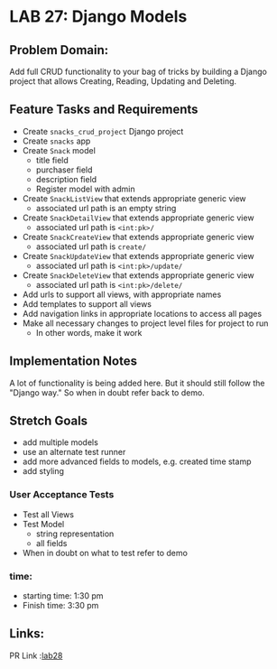 # LAB 27: Django Models

## Problem Domain:

Add full CRUD functionality to your bag of tricks by building a Django project that allows Creating, Reading, Updating and Deleting.

## Feature Tasks and Requirements

- Create `snacks_crud_project` Django project
- Create `snacks` app
- Create `Snack` model
  - title field
  - purchaser field
  - description field
  - Register model with admin
- Create `SnackListView` that extends appropriate generic view
  - associated url path is an empty string
- Create `SnackDetailView` that extends appropriate generic view
  - associated url path is `<int:pk>/`
- Create `SnackCreateView` that extends appropriate generic view
  - associated url path is `create/`
- Create `SnackUpdateView` that extends appropriate generic view
  - associated url path is `<int:pk>/update/`
- Create `SnackDeleteView` that extends appropriate generic view
  - associated url path is `<int:pk>/delete/`
- Add urls to support all views, with appropriate names
- Add templates to support all views
- Add navigation links in appropriate locations to access all pages
- Make all necessary changes to project level files for project to run
  - In other words, make it work

## Implementation Notes

A lot of functionality is being added here. But it should still follow the "Django way." So when in doubt refer back to demo.

## Stretch Goals

- add multiple models
- use an alternate test runner
- add more advanced fields to models, e.g. created time stamp
- add styling

### User Acceptance Tests

- Test all Views
- Test Model
  - string representation
  - all fields
- When in doubt on what to test refer to demo


### time:

- starting time: 1:30 pm
- Finish time: 3:30 pm

## Links:

PR Link :[lab28](https://github.com/baselatalla/django-crud/pull/1)